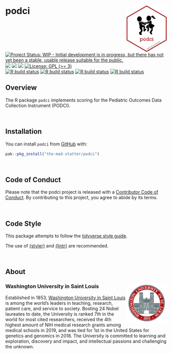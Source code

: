 
<!-- README.md is generated from README.Rmd. Please edit that file -->

# podci <img src="img/podci_hex.png" align="right" width="125px" />

<!-- badges: start -->

[![Project Status: WIP - Initial development is in progress, but there
has not yet been a stable, usable release suitable for the
public.](https://www.repostatus.org/badges/latest/wip.svg)](https://www.repostatus.org/#wip)
[![](https://img.shields.io/badge/lifecycle-experimental-orange.svg)](https://lifecycle.r-lib.org/articles/stages.html#experimental)
[![](https://img.shields.io/badge/devel%20version-2.0.0-yellow.svg)](https://github.com/the-mad-statter/podci)
[![](https://img.shields.io/github/last-commit/the-mad-statter/podci.svg)](https://github.com/the-mad-statter/podci/commits/main)
[![License: GPL (\>=
3)](https://img.shields.io/badge/license-GPL%20(%3E=%203)-blue.svg)](https://cran.r-project.org/web/licenses/GPL%20(%3E=%203))
<br /> [![R build
status](https://github.com/the-mad-statter/podci/workflows/Style/badge.svg)](https://github.com/the-mad-statter/podci/actions)
[![R build
status](https://github.com/the-mad-statter/podci/workflows/lint/badge.svg)](https://github.com/the-mad-statter/podci/actions)
[![R build
status](https://github.com/the-mad-statter/podci/workflows/test-coverage/badge.svg)](https://github.com/the-mad-statter/podci/actions)
[![R build
status](https://github.com/the-mad-statter/podci/workflows/R-CMD-check/badge.svg)](https://github.com/the-mad-statter/podci/actions)
<!-- badges: end -->

## Overview

The R package `podci` implements scoring for the Pediatric Outcomes Data
Collection Instrument (PODCI).

<br />

## Installation

You can install `podci` from
[GitHub](https://github.com/the-mad-statter/podci) with:

``` r
pak::pkg_install("the-mad-statter/podci")
```

<br />

## Code of Conduct

Please note that the podci project is released with a [Contributor Code
of
Conduct](https://contributor-covenant.org/version/2/0/CODE_OF_CONDUCT.html).
By contributing to this project, you agree to abide by its terms.

<br />

## Code Style

This package attempts to follow the [tidyverse style
guide](https://style.tidyverse.org/index.html).

The use of [{styler}](https://github.com/r-lib/styler) and
[{lintr}](https://github.com/r-lib/lintr) are recommended.

<br />

## About

### Washington University in Saint Louis <img src="img/brookings_seal.png" align="right" width="125px"/>

Established in 1853, [Washington University in Saint
Louis](https://www.wustl.edu) is among the world’s leaders in teaching,
research, patient care, and service to society. Bosting 24 Nobel
laureates to date, the University is ranked 7th in the world for most
cited researchers, received the 4th highest amount of NIH medical
research grants among medical schools in 2019, and was tied for 1st in
the United States for genetics and genomics in 2018. The University is
committed to learning and exploration, discovery and impact, and
intellectual passions and challenging the unknown.
